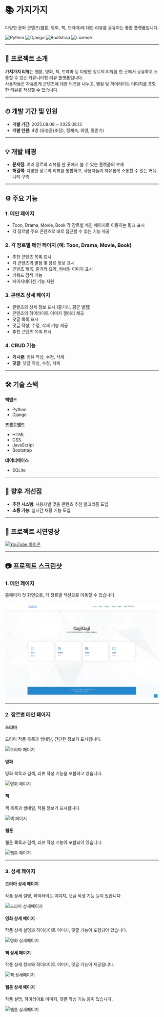 # 📚 가지가지 
다양한 문화 콘텐츠(웹툰, 영화, 책, 드라마)에 대한 리뷰를 공유하는 통합 플랫폼입니다.

![Python](https://img.shields.io/badge/Python-3.x-blue)
![Django](https://img.shields.io/badge/Django-4.x-green)
![Bootstrap](https://img.shields.io/badge/Bootstrap-5.x-purple)
![License](https://img.shields.io/badge/license-MIT-lightgrey)



---

## 📖 프로젝트 소개
**가지가지 리뷰**는 웹툰, 영화, 책, 드라마 등 다양한 장르의 리뷰를 한 곳에서 공유하고 소통할 수 있는 커뮤니티형 리뷰 플랫폼입니다.  
사용자들은 자유롭게 콘텐츠에 대한 의견을 나누고, 별점 및 하이라이트 이미지를 포함한 리뷰를 작성할 수 있습니다.

---

## ⏱ 개발 기간 및 인원
- **개발 기간**: 2025.08.08 ~ 2025.08.13
- **개발 인원**: 4명 (유승훈(조장), 정재숙, 최영, 황준기)

---

## 💡 개발 배경
- **문제점**: 여러 장르의 리뷰를 한 곳에서 볼 수 있는 플랫폼의 부재
- **해결책**: 다양한 장르의 리뷰를 통합하고, 사용자들이 자유롭게 소통할 수 있는 커뮤니티 구축

---

## ⚙ 주요 기능

### 1. 메인 페이지
- Toon, Drama, Movie, Book 각 장르별 메인 페이지로 이동하는 링크 표시
- 각 장르별 주요 콘텐츠로 바로 접근할 수 있는 기능 제공


### 2. 각 장르별 메인 페이지 (예: Toon, Drama, Movie, Book)
- 추천 콘텐츠 목록 표시
- 각 콘텐츠의 별점 및 장르 정보 표시
- 콘텐츠 제목, 줄거리 요약, 썸네일 이미지 표시
- 키워드 검색 기능
- 페이지네이션 기능 지원
  
  
### 3. 콘텐츠 상세 페이지
- 콘텐츠의 상세 정보 표시 (줄거리, 평균 별점)
- 콘텐츠의 하이라이트 이미지 갤러리 제공
- 댓글 목록 표시
- 댓글 작성, 수정, 삭제 기능 제공
- 추천 콘텐츠 목록 표시


### 4. CRUD 기능
- **게시글**: 리뷰 작성, 수정, 삭제
- **댓글**: 댓글 작성, 수정, 삭제

---

## 🛠 기술 스택

**백엔드**
- Python  
- Django

**프론트엔드**
- HTML  
- CSS  
- JavaScript  
- Bootstrap

**데이터베이스**
- SQLite

---


## 📌 향후 개선점
- **추천 시스템**: 사용자별 맞춤 콘텐츠 추천 알고리즘 도입
- **소통 기능**: 실시간 채팅 기능 도입

---

## 🎥 프로젝트 시연영상
[![YouTube 아이콘](https://img.shields.io/badge/YouTube-FF0000?style=for-the-badge&logo=youtube&logoColor=white)](https://youtu.be/-Icd-urlrmk)




---

## 📷 프로젝트 스크린샷

### 1. 메인 페이지  
홈페이지 첫 화면으로, 각 장르별 섹션으로 이동할 수 있습니다.

![메인 페이지](_media/images/메인홈페이지.png)

---

### 2. 장르별 메인 페이지

#### 드라마  
드라마 작품 목록과 썸네일, 간단한 정보가 표시됩니다.

![드라마 페이지](_media/images/드라마메인.png)

#### 영화  
영화 목록과 검색, 리뷰 작성 기능을 포함하고 있습니다.

![영화 페이지](_media/images/영화메인.png)

#### 책  
책 목록과 썸네일, 작품 정보가 표시됩니다.

![책 페이지](_media/images/책메인.png)

#### 웹툰  
웹툰 목록과 검색, 리뷰 작성 기능이 포함되어 있습니다.

![웹툰 페이지](_media/images/웹툰메인.png)

---

### 3. 상세 페이지

#### 드라마 상세 페이지  
작품 상세 설명, 하이라이트 이미지, 댓글 작성 기능 등이 있습니다.

![드라마 상세페이지](_media/images/드라마상세.png)

#### 영화 상세 페이지  
작품 상세 설명과 하이라이트 이미지, 댓글 기능이 포함되어 있습니다.

![영화 상세페이지](_media/images/영화상세.png)

#### 책 상세 페이지  
작품 상세 정보와 하이라이트 이미지, 댓글 기능이 제공됩니다.

![책 상세페이지](_media/images/책상세.png)

#### 웹툰 상세 페이지  
작품 설명, 하이라이트 이미지, 댓글 작성 기능 등이 있습니다.

![웹툰 상세페이지](_media/images/웹툰상세.png)

